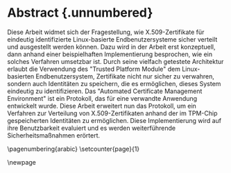 # Abstract {.unnumbered}

Diese Arbeit widmet sich der Fragestellung, wie X.509-Zertifikate für eindeutig identifizierte Linux-basierte Endbenutzersysteme sicher verteilt und ausgestellt werden können. Dazu wird in der Arbeit erst konzeptuell, dann anhand einer beispielhaften Implementierung besprochen, wie ein solches Verfahren umsetzbar ist. Durch seine vielfach getestete Architektur erlaubt die Verwendung des "Trusted Platform Module" dem Linux-basierten Endbenutzersystem, Zertifikate nicht nur sicher zu verwahren, sondern auch Identitäten zu speichern, die es ermöglichen, dieses System eindeutig zu identifizieren. Das "Automated Certificate Management Environment" ist ein Protokoll, das für eine verwandte Anwendung entwickelt wurde. Diese Arbeit erweitert nun das Protokoll, um ein Verfahren zur Verteilung von X.509-Zertifikaten anhand der im TPM-Chip gespeicherten Identitäten zu ermöglichen. Diese Implementierung wird auf ihre Benutzbarkeit evaluiert und es werden weiterführende Sicherheitsmaßnahmen erörtert.

\pagenumbering{arabic}
\setcounter{page}{1}

\newpage
